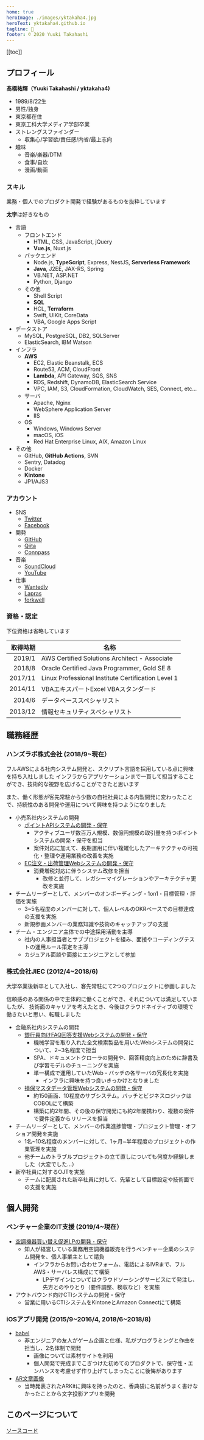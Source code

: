 ```yaml
---
home: true
heroImage: ./images/yktakaha4.jpg
heroText: yktakaha4.github.io
tagline: 🐧
footer: © 2020 Yuuki Takahashi
---
```


[[toc]]

## プロフィール

**髙橋祐輝（Yuuki Takahashi / yktakaha4)**

- 1989/8/22生
- 男性/独身
- 東京都在住
- 東京工科大学メディア学部卒業
- ストレングスファインダー
  - 収集心/学習欲/責任感/内省/最上志向
- 趣味
  - 音楽/楽器/DTM
  - 食事/自炊
  - 漫画/動画

### スキル

業務・個人でのプロダクト開発で経験があるものを抜粋しています

**太字**は好きなもの

- 言語
  - フロントエンド
    - HTML, CSS, JavaScript, jQuery
    - **Vue.js**, Nuxt.js
  - バックエンド
    - Node.js, **TypeScript**, Express, NestJS, **Serverless Framework**
    - **Java**, J2EE, JAX-RS, Spring
    - VB.NET, ASP.NET
    - Python, Django
  - その他
    - Shell Script
    - **SQL**
    - HCL, **Terraform**
    - Swift, UIKit, CoreData
    - VBA, Google Apps Script
- データストア
  - MySQL, PostgreSQL, DB2, SQLServer
  - ElasticSearch, IBM Watson
- インフラ
  - **AWS**
    - EC2, Elastic Beanstalk, ECS
    - Route53, ACM, CloudFront
    - **Lambda**, API Gateway, SQS, SNS
    - RDS, Redshift, DynamoDB, ElasticSearch Service
    - VPC, IAM, S3, CloudFormation, CloudWatch, SES, Connect, etc...
  - サーバ
    - Apache, Nginx
    - WebSphere Application Server
    - IIS
  - OS
    - Windows, Windows Server
    - macOS, iOS
    - Red Hat Enterprise Linux, AIX, Amazon Linux
- その他
  - GitHub, **GitHub Actions**, SVN
  - Sentry, Datadog
  - Docker
  - **Kintone**
  - JP1/AJS3

### アカウント

- SNS
  - [Twitter](https://twitter.com/yktakaha4)
  - [Facebook](https://www.facebook.com/profile.php?id=100008421756149)
- 開発
  - [GitHub](https://github.com/yktakaha4)
  - [Qiita](https://qiita.com/yktakaha4)
  - [Connpass](https://connpass.com/user/yktakaha4)
- 音楽
  - [SoundCloud](https://soundcloud.com/yktakaha4)
  - [YouTube](https://www.youtube.com/channel/UCPcWh58YJKVS2R15Aq9OGMQ)
- 仕事
  - [Wantedly](https://www.wantedly.com/users/77860251)
  - [Lapras](https://lapras.com/public/3FCYYZ7)
  - [forkwell](https://portfolio.forkwell.com/@yktakaha4/reports)

### 資格・認定

下位資格は省略しています

| 取得時期 | 名称 |
| ---:| --- |
| 2019/1 | AWS Certified Solutions Architect - Associate |
| 2018/8 | Oracle Certified Java Programmer, Gold SE 8 |
| 2017/11 | Linux Professional Institute Certification Level 1 |
| 2014/11 | VBAエキスパートExcel VBAスタンダード |
| 2014/6 | データベーススペシャリスト |
| 2013/12 | 情報セキュリティスペシャリスト |

## 職務経歴

### ハンズラボ株式会社 (2018/9~現在）

フルAWSによる社内システム開発と、スクリプト言語を採用している点に興味を持ち入社しました
インフラからアプリケーションまで一貫して担当することができ、技術的な視野を広げることができたと思います

また、働く形態が客先常駐から少数の自社社員による内製開発に変わったことで、持続性のある開発や運用について興味を持つようになりました

- 小売系社内システムの開発
  - [ポイントAPIシステムの開発・保守](https://hands.net/guide/hc/index.html)
    - アクティブユーザ数百万人規模、数億円規模の取引量を持つポイントシステムの開発・保守を担当
    - 案件対応に加えて、長期運用に伴い複雑化したアーキテクチャの可視化・整理や運用業務の改善を実施
  - [EC注文・出荷管理Webシステムの開発・保守](https://www.hands-lab.com/tech/entry/4835.html)
    - 消費増税対応に伴うシステム改修を担当
      - 改修と並行して、レガシーマイグレーションやアーキテクチャ更改を実施
- チームリーダーとして、メンバーのオンボーディング・1on1・目標管理・評価を実施
  - 3~5名程度のメンバーに対して、個人レベルのOKRベースでの目標達成の支援を実施
  - 新規参画メンバーの業務知識や技術のキャッチアップの支援
- チーム・エンジニア主体での中途採用活動を主導
  - 社内の人事担当者とサブプロジェクトを組み、面接やコーディングテストの運用ルール策定を主導
  - カジュアル面談や面接にエンジニアとして参加

### 株式会社JIEC (2012/4~2018/6)

大学卒業後新卒として入社し、客先常駐にて2つのプロジェクトに参画しました

信頼感のある関係の中で主体的に働くことができ、それについては満足していましたが、
技術面のキャリアを考えたとき、今後はクラウドネイティブの環境で働きたいと思い、転職しました

- 金融系社内システムの開発
  - [銀行員向けFAQ回答支援Webシステムの開発・保守](https://www.nikkei.com/article/DGXLRSP437574_U7A220C1000000)
    - 機械学習を取り入れた全文検索製品を用いたWebシステムの開発について、2~3名程度で担当
    - SPA、ドキュメントクローラの開発や、回答精度向上のために辞書及び学習モデルのチューニングを実施
    - 単一構成で運用していたWeb・バッチの各サーバの冗長化を実施
      - インフラに興味を持つ良いきっかけとなりました
  - [損保マスタデータ管理Webシステムの開発・保守](https://www.sompo-hd.com/~/media/hd/files/doc/pdf/news2011/20120323_1.pdf)
    - 約150画面、10程度のサブシステム。バッチとビジネスロジックはCOBOLにて構築
    - 構築に約2年間、その後の保守開発にも約2年間携わり、複数の案件で要件定義からリリースを担当
- チームリーダーとして、メンバーの作業進捗管理・プロジェクト管理・オフショア開発を実施
  - 1名~10名程度のメンバーに対して、1ヶ月~半年程度のプロジェクトの作業管理を実施
  - 他チームのトラブルプロジェクトの立て直しについても何度か経験しました（大変でした...）
- 新卒社員に対するOJTを実施
  - チームに配属された新卒社員に対して、先輩として目標設定や技術面での支援を実施

## 個人開発

### ベンチャー企業のIT支援 (2019/4~現在）

- [空調機器買い替え促進LPの開発・保守](https://ac-change.jp/)
  - 知人が経営している業務用空調機器販売を行うベンチャー企業のシステム開発を、個人事業主として請負
    - インフラからお問い合わせフォーム、電話によるIVRまで、フルAWS・サーバレス構成にて構築
      - LPデザインについてはクラウドソーシングサービスにて発注し、先方とのやりとり（要件調整、検収など）を実施
- アウトバウンド向けCTIシステムの開発・保守
  - 営業に用いるCTIシステムをKintoneとAmazon Connectにて構築

### iOSアプリ開発 (2015/9~2016/4, 2018/6~2018/8)

- [babel](https://apps.apple.com/jp/app/babel/id1083929413)
  - 非エンジニアの友人がゲーム企画と仕様、私がプログラミングと作曲を担当し、2名体制で開発
    - 画像については素材サイトを利用
    - 個人開発で完成までこぎつけた初めてのプロダクトで、保守性・エンハンスを考慮せず作り上げてしまったことに後悔があります
- [AR文章画像](https://apps.apple.com/jp/app/ar%E6%96%87%E7%AB%A0%E7%94%BB%E5%83%8F/id1423014616)
  - 当時発表されたARKitに興味を持ったのと、香典袋に名前がうまく書けなかったことから文字投影アプリを開発

## このページについて

[ソースコード](https://github.com/yktakaha4/yktakaha4.github.io)
